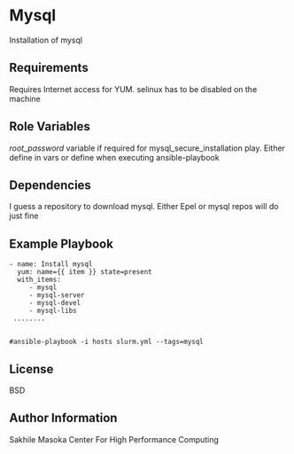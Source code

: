 Mysql
=========

Installation of mysql

Requirements
------------

Requires Internet access for YUM. 
selinux has to be disabled on the machine

Role Variables
--------------

*root_password* variable if required for mysql_secure_installation play.
Either define in vars or define when executing ansible-playbook

Dependencies
------------

I guess a repository to download mysql. Either Epel or mysql repos will do just fine

Example Playbook
----------------
```
- name: Install mysql
  yum: name={{ item }} state=present
  with_items:
     - mysql
     - mysql-server
     - mysql-devel
     - mysql-libs
 ........ 


#ansible-playbook -i hosts slurm.yml --tags=mysql
```
License
-------

BSD

Author Information
------------------

Sakhile Masoka
Center For High Performance Computing
